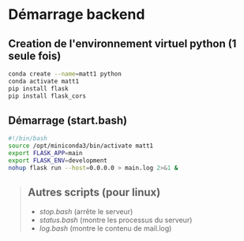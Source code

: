 # Démarrage backend

## Creation de l'environnement virtuel python (1 seule fois)
```sh
conda create --name=matt1 python
conda activate matt1
pip install flask
pip install flask_cors
```

## Démarrage (start.bash)
```sh
#!/bin/bash
source /opt/miniconda3/bin/activate matt1
export FLASK_APP=main
export FLASK_ENV=development
nohup flask run --host=0.0.0.0 > main.log 2>&1 &
```

> ## Autres scripts (pour linux)
> - *stop.bash* (arrête le serveur)
> - *status.bash* (montre les processus du serveur)
> - *log.bash* (montre le contenu de mail.log)
